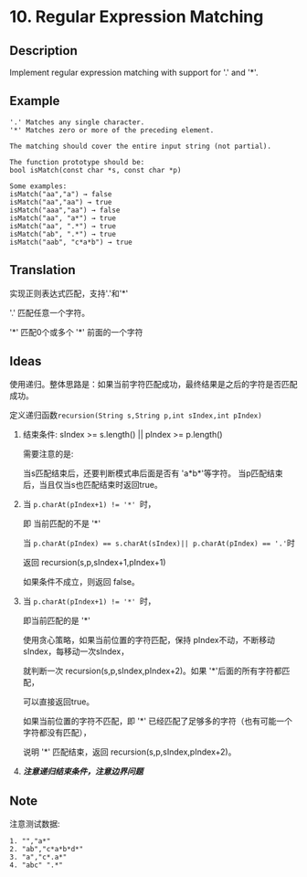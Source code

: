 # 10. Regular Expression Matching
## Description
Implement regular expression matching with support for '.' and '*'.

## Example
```$xslt
'.' Matches any single character.
'*' Matches zero or more of the preceding element.

The matching should cover the entire input string (not partial).

The function prototype should be:
bool isMatch(const char *s, const char *p)

Some examples:
isMatch("aa","a") → false
isMatch("aa","aa") → true
isMatch("aaa","aa") → false
isMatch("aa", "a*") → true
isMatch("aa", ".*") → true
isMatch("ab", ".*") → true
isMatch("aab", "c*a*b") → true
```
## Translation
实现正则表达式匹配，支持'.'和'*'

'.' 匹配任意一个字符。

'\*' 匹配0个或多个 '\*' 前面的一个字符
## Ideas
使用递归。整体思路是：如果当前字符匹配成功，最终结果是之后的字符是否匹配成功。

定义递归函数`recursion(String s,String p,int sIndex,int pIndex)`

1. 结束条件: sIndex >= s.length() || pIndex >= p.length() 

    需要注意的是: 

    当s匹配结束后，还要判断模式串后面是否有 'a\*b\*'等字符。
    当p匹配结束后，当且仅当s也匹配结束时返回true。

2. 当 `p.charAt(pIndex+1) != '*' `时，

    即 当前匹配的不是 '*'
    
    当 `p.charAt(pIndex) == s.charAt(sIndex)|| p.charAt(pIndex) == '.'`时
    
    返回 recursion(s,p,sIndex+1,pIndex+1)
    
    如果条件不成立，则返回 false。
    
3. 当 `p.charAt(pIndex+1) != '*' `时，
    
    即当前匹配的是 '*'
    
    使用贪心策略，如果当前位置的字符匹配，保持 pIndex不动，不断移动sIndex，每移动一次sIndex，
    
    就判断一次 recursion(s,p,sIndex,pIndex+2)。如果 '*'后面的所有字符都匹配，
    
    可以直接返回true。
    
    如果当前位置的字符不匹配，即 '*' 已经匹配了足够多的字符（也有可能一个字符都没有匹配），
    
    说明 '*' 匹配结束，返回 recursion(s,p,sIndex,pIndex+2)。


4. **_注意递归结束条件，注意边界问题_**

## Note
注意测试数据:
```$xslt
1. "","a*"
2. "ab","c*a*b*d*"
3. "a","c*.a*"
4. "abc" ".*"
```


